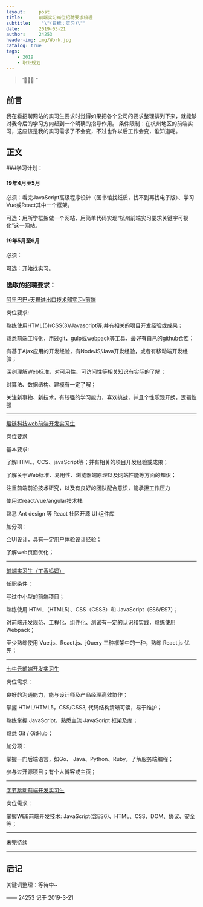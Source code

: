 ```yaml
---
layout:     post
title:      前端实习岗位招聘要求梳理
subtitle:    "\"(目标：实习)\""
date:       2019-03-21
author:     24253
header-img: img/Work.jpg
catalog: true
tags:
    - 2019
    - 职业规划
---
```


> “🙉🙉🙉 ”

## 前言

我在看招聘网站的实习生要求时觉得如果把各个公司的要求整理排列下来，就能够对我今后的学习方向起到一个明确的指导作用。
条件限制：在杭州地区的前端实习，这应该是我的实习需求了不会变，不过也许以后工作会变，谁知道呢。


## 正文

###学习计划：

#### 19年4月至5月

必须：看完JavaScript高级程序设计（图书馆找纸质，找不到再找电子版）、学习Vue或React其中一个框架。

可选：用所学框架做一个网站、用简单代码实现“杭州前端实习要求关键字可视化”这一网站。

#### 19年5月至6月

必须：

可选：开始找实习。

### 选取的招聘要求：

[阿里巴巴-天猫进出口技术部实习-前端](https://www.shixiseng.com/intern/inn_xzbkazylz0r9)

岗位要求:

熟练使用HTML(5)/CSS(3)/Javascript等,并有相关的项目开发经验或成果；

熟悉前端工程化，用过git，gulp或webpack等工具，最好有自己的github仓库；

有基于Ajax应用的开发经验，有NodeJS/Java开发经验，或者有移动端开发经验； 

深刻理解Web标准，对可用性、可访问性等相关知识有实际的了解； 

对算法、数据结构、建模有一定了解； 

关注新事物、新技术，有较强的学习能力，喜欢挑战，并且个性乐观开朗，逻辑性强 

---

[趣链科技web前端开发实习生](https://www.shixiseng.com/intern/inn_nbf5y8kgobti)

岗位要求

基本要求:

了解HTML、CCS、javaScript等；并有相关的项目开发经验或成果；

了解关于Web标准、易用性、浏览器端原理以及网站性能等方面的知识；

注重前端前沿技术研究，以及有良好的团队配合意识，能承担工作压力

使用过react/vue/angular技术栈

熟悉 Ant design 等 React 社区开源 UI 组件库

加分项：

会UI设计，具有一定用户体验设计经验；

了解web页面优化；

---

[前端实习生（丁香妈妈）](https://www.shixiseng.com/intern/inn_umijh8ltzlrf)

任职条件：

写过中小型的前端项目；

熟练使用 HTML（HTML5）、CSS（CSS3）和 JavaScript（ES6/ES7）；

对前端开发规范、工程化、组件化、测试有一定的认识和实践，熟练使用 Webpack；

至少熟练使用 Vue.js、React.js、jQuery 三种框架中的一种，熟练 React.js 优先；

---

[七牛云前端开发实习生](https://www.shixiseng.com/intern/inn_umijh8ltzlrf)

岗位需求：

良好的沟通能力，能与设计师及产品经理高效协作；

掌握 HTML/HTML5，CSS/CSS3, 代码结构清晰可读，易于维护；

熟练掌握 JavaScript，熟悉主流 JavaScript 框架及库；

熟悉 Git / GitHub；

加分项：

掌握一门后端语言，如Go、 Java、Python、Ruby，了解服务端编程；

参与过开源项目；有个人博客或主页；

---

[字节跳动前端开发实习生](https://www.lagou.com/jobs/5353420.html)

岗位需求：

掌握WEB前端开发技术: JavaScript(含ES6)、HTML、CSS、DOM、协议、安全等；

---

未完待续

---

## 后记

关键词整理：等待中~

—— 24253 记于 2019-3-21
